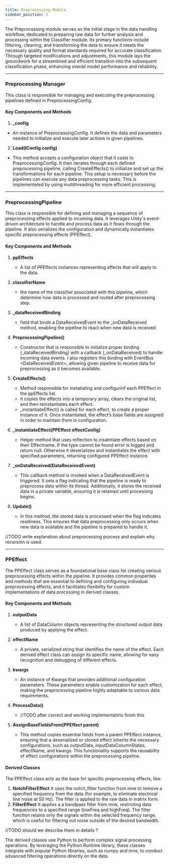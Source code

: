 ```yaml
---
title: Preprocessing Module
sidebar_position: 2
---
```


The Preprocessing module serves as the initial stage in the data handling workflow, dedicated to preparing raw data for further analysis and processing within the Classifier module. Its primary functions include filtering, cleaning, and transforming the data to ensure it meets the necessary quality and format standards required for accurate classification. Through targeted modifications and adjustments, this module lays the groundwork for a streamlined and efficient transition into the subsequent classification phase, enhancing overall model performance and reliability.

---

### Preprocessing Manager
This class is responsible for managing and executing the preprocessing pipelines defined in PreprocessingConfig.

#### Key Components and Methods

1. **_config**
  - An instance of PreprocessingConfig. It defines the data and parameters needed to initialize and execute later actions in given pipelines.

2. **Load(IConfig config)**
  - This method accepts a configuration object that it casts to PreprocessingConfig. It then iterates through each defined preprocessing pipeline, calling CreateEffects() to initialize and set up the transformations for each pipeline. This setup is necessary before the pipelines can execute any data preprocessing tasks. This is implementeted by using multithreading for more efficient processing.

---

### PreprocessingPipeline
This class is responsible for defining and managing a sequence of preprocessing effects applied to incoming data. It leverages Unity's event-driven architecture to handle and process data as it flows through the pipeline. It also serializes the configuration and dynamically instantiates specific preprocessing effects (PPEffect).

#### Key Components and Methods

1. **ppEffects**
   - A list of PPEffects instances representing effects that will apply to the data.

2. **classifierName**
   - the name of the classifier associated with this pipeline, which determine how data is processed and routed after preprocessing step.

3. **_dataReceivedBinding**
   - field that binds a DataReceivedEvent to the _onDataReceived method, enabling the pipeline to react when new data is received.

4. **PreprocessingPipeline()**
   - Constructor that is responsible to initialize proper binding (_dataReceivedBinding) with a callback (_onDataReceived) to handle incoming data events. I also registers this binding with EventBus &lt;DataReceivedEvent&gt;, allowing given pipeline to receive data for preprocessing as it becomes available.

5. **CreateEffects()**
   - Method responsible for instatiating and configurinf each PPEffect in the ppEffects list.
   - It copies the effects into a temporary array, clears the original list, and then reinstantiates each effect.
   - _instantiateEffect() is called for each effect, to create a proper instance of it. Once instantiated, the effect’s base fields are assigned in order to maintain them in configuration.

6. **_instantiateEffect(PPEffect effectConfig)**
   - Helper method that uses reflection to insatntiate effects based on their Effectname. If the type cannot be found error is logged and return null. Otherwise it deserializes and instantiates the effect with specified parameters, returning configured PPEffect instance.
  
7. **_onDataReceived(DataReceivedEvent)**
   - This callback method is invoked when a DataReceivedEvent is triggered. It sets a flag indicating that the pipeline is ready to preprocess data within its thread. Additionally, it stores the received data in a private variable, ensuring it is retained until processing begins.

8. **Update()**
   - In this method, the stored data is processed when the flag indicates readiness. This ensures that data preprocessing only occurs when new data is available and the pipeline is prepared to handle it.

//TODO write explanation about preprocessing process and explain why recursion is used.

---

### PPEffect

The PPEffect class serves as a foundational base class for creating various preprocessing effects within the pipeline. It provides common properties and methods that are essential to defining and configuring individual preprocessing effects, and it facilitates flexibility for custom implementations of data processing in derived classes.

#### Key Components and Methods

1. **outputData**
   - A list of DataColumn objects representing the structured output data produced by applying the effect.

2. **effectName**
   - A private, serialized string that identifies the name of the effect. Each derived effect class can assign its specific name, allowing for easy recognition and debugging of different effects.

3. **kwargs**
   - An instance of Kwargs that provides additional configuration parameters. These parameters enable customization for each effect, making the preprocessing pipeline highly adaptable to various data requirements.

4. **ProcessData()**
   - //TODO after correct and working implementatino finish this

5. **AssignBaseFieldsFrom(PPEffect parent)**
   - This method copies essential fields from a parent PPEffect instance, ensuring that a deserialized or cloned effect inherits the necessary configurations, such as outputData, inputDataColumnStates, effectName, and kwargs. This functionality supports the reusability of effect configurations within the preprocessing pipeline.


#### Derived Classes

The PPEffect class acts as the base for specific preprocessing effects, like:

1. **NotchFilterEffect**
It uses the notch_filter function from mne to remove a specified frequency from the data (for example, to eliminate electrical line noise at 50 Hz). The filter is applied to the raw data in matrix form.
3. **FilterEffect**
It applies a a bandpass filter from mne, restricting data frequencies to a specified range (lowFreq and highFreq). The filter function retains only the signals within the selected frequency range, which is useful for filtering out noise outside of the desired bandwidth.

//TODO should we describe them in details ?

The derived classes use Python to perform complex signal processing operations. By leveraging the Python.Runtime library, these classes integrate with popular Python libraries, such as numpy and mne, to conduct advanced filtering operations directly on the data.
